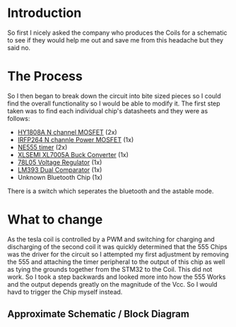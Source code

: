 # Introduction 

So first I nicely asked the company who produces the Coils for a schematic to see if they would help me out and save me from this headache but they said no. 

# The Process

So I then began to break down the circuit into bite sized pieces so I could find the overall functionality so I would be able to modify it. The first step taken was to find each individual chip's datasheets and they were as follows:

* [HY1808A N channel MOSFET](https://alltransistors.com/adv/pdfview.php?doc=hy1808ap_hy1808m_hy1808b_hy1808ps_hy1808pm.pdf&dire=_1) (2x)
* [IRFP264 N channle Power MOSFET](https://www.vishay.com/docs/91217/irfp264.pdf) (1x)
* [NE555 timer](https://www.ti.com/lit/ds/symlink/ne555.pdf?ts=1736063138480&ref_url=https%253A%252F%252Fwww.mouser.ch%252F) (2x)
* [XLSEMI XL7005A Buck Converter](https://www.lcsc.com/datasheet/lcsc_datasheet_1811081614_XLSEMI-XL7005A_C50848.pdf) (1x)
* [78L05 Voltage Regulator](https://www.utmel.com/components/78l05-voltage-regulator-circuit-equivalent-and-78l05-vs-7805?id=431#cat0) (1x)
* [LM393 Dual Comparator](https://www.ti.com/lit/ds/symlink/lm393.pdf?ts=1736064881127&ref_url=https%253A%252F%252Fwww.ti.com%252Fproduct%252FLM393) (1x)
* Unknown Bluetooth Chip (1x)


There is a switch which seperates the bluetooth and the astable mode.

# What to change

As the tesla coil is controlled by a PWM and switching for charging and discharging of the second coil it was quickly determined that the 555 Chips was the driver for the circuit so I attempted my first adjustment by removing the 555 and attaching the timer peripheral to the output of this chip as well as tying the grounds together from the STM32 to the Coil. This did not work. So I took a step backwards and looked more into how the 555 Works and the output depends greatly on the magnitude of the Vcc. So I would havd to trigger the Chip myself instead.

## Approximate Schematic / Block Diagram 
